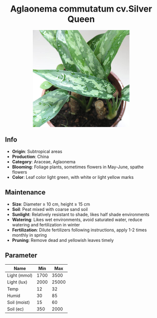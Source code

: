 <h1 align='center'>Aglaonema commutatum cv.Silver Queen</h1>
<p align="center">
    <img 
        align='center'
        width='320'
        src="../images/aglaonema commutatum cvsilver queen.png" 
        alt='Aglaonema commutatum cv.Silver Queen' />
</p>

## Info

 - **Origin**: Subtropical areas
 - **Production**: China
 - **Category**: Araceae, Aglaonema
 - **Blooming**: Foliage plants, sometimes flowers in May-June, spathe flowers
 - **Color**: Leaf color light green, with white or light yellow marks

## Maintenance

 - **Size**: Diameter ≥ 10 cm, height ≥ 15 cm
 - **Soil**: Peat mixed with coarse sand soil
 - **Sunlight**: Relatively resistant to shade, likes half shade environments
 - **Watering**: Likes wet environments, avoid saturated water, reduce watering and fertilization in winter
 - **Fertilization**: Dilute fertilizers following instructions,  apply 1-2 times monthly in spring
 - **Pruning**: Remove dead and yellowish leaves timely

## Parameter

| Name         | Min  | Max   |
|--------------|------|-------|
| Light (mmol) | 1700 | 3500  |
| Light (lux)  | 2000 | 25000 |
| Temp         | 12    | 32    |
| Humid        | 30   | 85    |
| Soil (moist) | 15   | 60    |
| Soil (ec)    | 350  | 2000  |